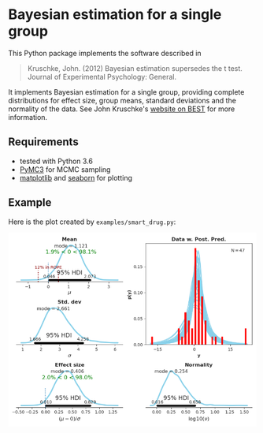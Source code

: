 # Bayesian estimation for a single group

This Python package implements the software described in

> Kruschke, John. (2012) Bayesian estimation supersedes the t
> test. Journal of Experimental Psychology: General.

It implements Bayesian estimation for a single group, providing complete
distributions for effect size, group means,
standard deviations and the normality of the
data. See John Kruschke's [website on
BEST](http://www.indiana.edu/~kruschke/BEST/) for more information.

## Requirements ##

 * tested with Python 3.6
 * [PyMC3](https://docs.pymc.io/) for MCMC sampling
 * [matplotlib](http://matplotlib.org) and [seaborn](https://seaborn.pydata.org/) for plotting

## Example ##

Here is the plot created by `examples/smart_drug.py`:

![smart_drug.png](examples/smart_drug.png)
